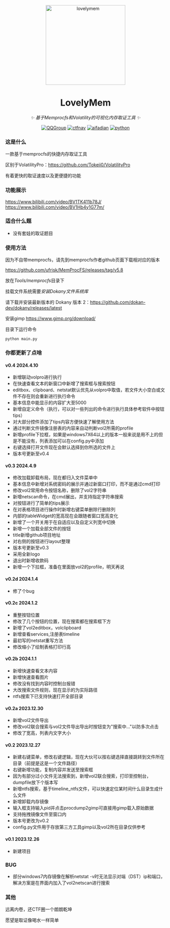 <!-- markdownlint-disable MD033 MD041 -->
<p align="center">
  <a href="https://ctf.mzy0.com"><img src="https://github.com/Tokeii0/LovelyMem/blob/main/res/logo.png" width="250" height="250" alt="lovelymem"></a>
</p>
<div align="center">

# LovelyMem

<!-- prettier-ignore-start -->
<!-- markdownlint-disable-next-line MD036 -->
_✨ 基于*Memprocfs*和*Volatility*的可视化内存取证工具 ✨_
<!-- prettier-ignore-end -->
<a href="https://jq.qq.com/?_wv=1027&k=DzOtbzU4"><img src="https://img.shields.io/badge/QQ%E7%BE%A4-555741990-orange?style=flat-square" alt="QQGroup"></a>
  <a href="http://ctf.dog"><img src="https://img.shields.io/badge/CTF%E5%AF%BC%E8%88%AA%E7%AB%99-ctf.dog-5492ff?style=flat-square" alt="ctfnav"></a>
  <a href="https://afdian.net/@Tokeii"><img src="https://img.shields.io/badge/爱发电-afdian.net-66ccff?style=flat-square" alt="aifadian"></a>
  <a href=".."><img src="https://img.shields.io/badge/Python%20-%203.8+-def1f2?style=flat-square" alt="python"></a>
</div>

### 这是什么
一款基于memprocfs的快捷内存取证工具

区别于VolatilityPro：https://github.com/Tokeii0/VolatilityPro

有着更快的取证速度以及更便捷的功能

### 功能展示
https://www.bilibili.com/video/BV1TK411b78J/
https://www.bilibili.com/video/BV1Hb4y1G77m/

### 适合什么题
  - 没有套娃的取证题目
    
### 使用方法

因为不自带memprocfs，请先到memprocfs作者github页面下载相对应的版本

https://github.com/ufrisk/MemProcFS/releases/tag/v5.8

放在*Tools/memprocfs*目录下

挂载文件系统需要*安装Dokany文件系统库*

请下载并安装最新版本的 Dokany 版本 2：https://github.com/dokan-dev/dokany/releases/latest

安装gimp https://www.gimp.org/download/

目录下运行命令

` python main.py `
### 你都更新了点啥
#### v0.4 2024.4.10
  - 新增联动volpro进行执行
  - 在快速查看文本的新窗口中新增了搜索框与搜索按钮
  - editbox、clipboard、netstat默认优先从volpro中取值，若文件大小空白或文件不存在则会重新进行执行命令
  - 基本信息中能显示的内容扩大至5000
  - 新增自定义命令（执行，可以对一些列出的命令进行执行具体参考软件中按钮tips）
  - 对大部分控件添加了tips内容方便快速了解使用方法
  - 通过判断文件镜像注册表的内容来自动判断vol2所需的profile
  - 新增profile下拉框，如果是windows7X64以上的版本一般来说是用不上的但是不能没有，列表添加可以在config.py中添加
  - 右键选择打开文件现在会默认选择到你所选的文件上
  - 版本号更新至v0.4
#### v0.3 2024.4.9
  - 修改加载卸载布局，现在都归入文件菜单中
  - 基本信息中新增对系统密码的展示并通过新窗口打印，而不是通过cmd打印
  - 修改vol2常用命令按钮名称，删除了vol2字符串
  - 新增netscan命令，在cmd展出，并支持指定字符串搜索
  - 对按钮进行了简单的tips展示
  - 在对表格项目进行操作时新增右键菜单删除行删除列
  - 内部的tableWidget的宽高现在会跟随者窗口宽高变化
  - 新增了一个开关用于在自适应以及自定义列宽中切换
  - 新增一个加载全部文件的按钮
  - title新增github项目地址
  - 对右侧的按钮进行layout整理
  - 版本号更新至v0.3
  - 采用全新logo
  - 退出时新增收款码
  - 新增一个下拉框，准备在里面放vol2的profile，明天再说
#### v0.2d 2024.1.4
  - 修了个bug
#### v0.2c 2024.1.2
  - 重整按钮位置
  - 修改了几个按钮的位置，现在搜索都在搜索框下方
  - 新增了vol2editbox，volclipboard
  - 新增查看services,注册表timeline
  - 最初写的netstat重写方法
  - 修改缩小了绘制表格打印行高
#### v0.2b 2024.1.1
  - 新增快速查看文本内容
  - 新增快速查看图片
  - 修改没有找到内容时控制台报错
  - 大改搜索文件规则，现在显示的为实际路径
  - ntfs搜索下已支持快速打开全部目录
#### v0.2a 2023.12.30
  - 新增vol2文件导出
  - 修改vol2联合搜索与vol2文件导出导出时按钮变为"搜索中..."以防多次点击
  - 修改了宽高，列表内文字大小
#### v0.2 2023.12.27
  - 新建右键菜单，修改右键逻辑，现在大伙可以按右键选择直接跳转到文件所在目录（前提是这是一个文件路径）
  - 右键新增功能，复制内容并发送至搜索框
  - 因为有部分过小文件无法搜索到，新增vol2联合搜索，打印至控制台，dumpfile放下个版本写
  - 新增ntfs搜索，基于timeline_ntfs文件，可以快速定位某时间什么目录生成什么文件
  - 新增卸载内存镜像
  - 输入框支持输入pid并点击procdump2gimp可直接用gimp载入原始数据
  - 支持拖拽镜像文件至窗口内
  - 版本号更改为v0.2
  - config.py文件用于存放第三方工具gimp以及vol2所在目录仅供参考
#### v0.1 2023.12.26
  - 新建项目
### BUG 
  - 部分windows7内存镜像在解析netstat -v时无法显示对端（DST）ip和端口，解决方案是在界面内加入了vol2netscan进行搜索

### 其他
远离内卷，还CTF圈一个朗朗乾坤

愿望是取证像喝水一样简单

